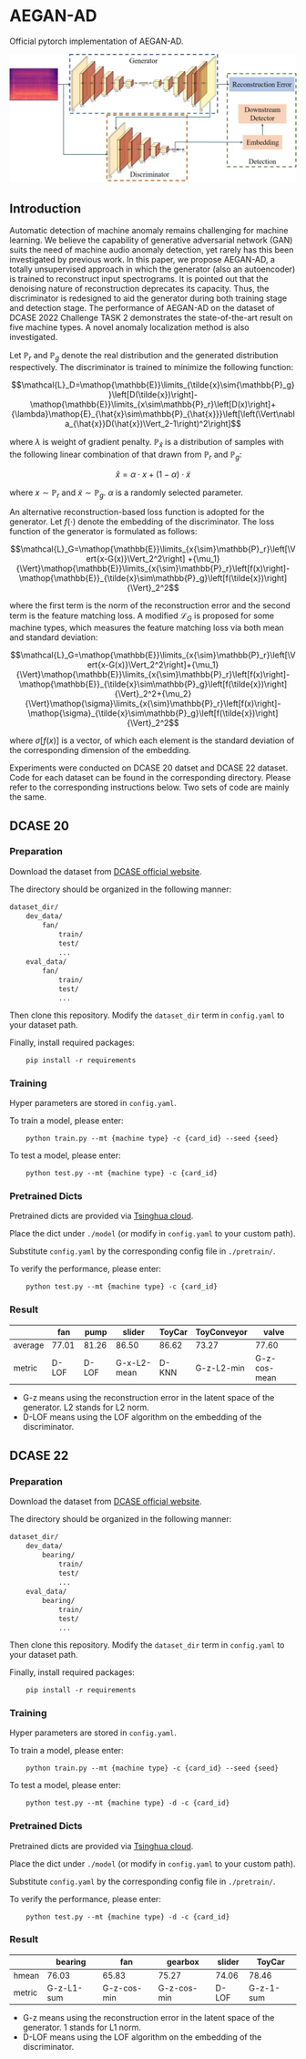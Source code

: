 # AEGAN-AD
Official pytorch implementation of AEGAN-AD.

<img src="./framework.jpg">

## Introduction

Automatic detection of machine anomaly remains challenging for machine learning. We believe the capability of generative adversarial network (GAN) suits the need of machine audio anomaly detection, yet rarely has this been investigated by previous work. In this paper, we propose AEGAN-AD, a totally unsupervised approach in which the generator (also an autoencoder) is trained to reconstruct input spectrograms. It is pointed out that the denoising nature of reconstruction deprecates its capacity. Thus, the discriminator is redesigned to aid the generator during both training stage and detection stage. The performance of AEGAN-AD on the dataset of DCASE 2022 Challenge TASK 2 demonstrates the state-of-the-art result on five machine types. A novel anomaly localization method is also investigated.



Let $\mathbb{P}_r$ and $\mathbb{P}_g$ denote the real distribution and the generated distribution respectively. The discriminator is trained to minimize the following function:

$$\mathcal{L}_D=\mathop{\mathbb{E}}\limits_{\tilde{x}\sim{\mathbb{P}_g}}\left[D(\tilde{x})\right]-\mathop{\mathbb{E}}\limits_{x\sim\mathbb{P}_r}\left[D(x)\right]+{\lambda}\mathop{E}_{\hat{x}\sim\mathbb{P}_{\hat{x}}}\left[\left(\Vert\nabla_{\hat{x}}D(\hat{x})\Vert_2-1\right)^2\right]$$

where $\lambda$ is weight of gradient penalty. $\mathbb{P}_{\hat{x}}$ is a distribution of samples with the following linear combination of that drawn from $\mathbb{P}_r$ and $\mathbb{P}_g$:

  $$\hat{x}=\alpha{\cdot}x+(1-\alpha){\cdot}{\tilde{x}}$$

where $x{\sim}\mathbb{P}_r$ and $\tilde{x}{\sim}\mathbb{P}_g$. $\alpha$ is a randomly selected parameter.



An alternative reconstruction-based loss function is adopted for the generator. Let $f(\cdot)$ denote the embedding of the discriminator. The loss function of the generator is formulated as follows:

$$\mathcal{L}_G=\mathop{\mathbb{E}}\limits_{x{\sim}\mathbb{P}_r}\left[\Vert{x-G(x)}\Vert_2^2\right] +{\mu_1}{\Vert}\mathop{\mathbb{E}}\limits_{x{\sim}\mathbb{P}_r}\left[f(x)\right]-\mathop{\mathbb{E}}_{\tilde{x}\sim\mathbb{P}_g}\left[f(\tilde{x})\right]{\Vert}_2^2$$

where the first term is the norm of the reconstruction error and the second term is the feature matching loss. A modified $\mathcal{L}_G$ is proposed for some machine types, which measures the feature matching loss via both mean and standard deviation:

$$\mathcal{L}_G=\mathop{\mathbb{E}}\limits_{x{\sim}\mathbb{P}_r}\left[\Vert{x-G(x)}\Vert_2^2\right]+{\mu_1}{\Vert}\mathop{\mathbb{E}}\limits_{x{\sim}\mathbb{P}_r}\left[f(x)\right]-\mathop{\mathbb{E}}_{\tilde{x}\sim\mathbb{P}_g}\left[f(\tilde{x})\right]{\Vert}_2^2+{\mu_2}{\Vert}\mathop{\sigma}\limits_{x{\sim}\mathbb{P}_r}\left[f(x)\right]-\mathop{\sigma}_{\tilde{x}\sim\mathbb{P}_g}\left[f(\tilde{x})\right]{\Vert}_2^2$$

where $\sigma[f(x)]$ is a vector, of which each element is the standard deviation of the corresponding dimension of the embedding.



Experiments were conducted on DCASE 20 datset and DCASE 22 dataset. Code for each dataset can be found in the corresponding directory. Please refer to the corresponding instructions below. Two sets of code are mainly the same.

## DCASE 20

### Preparation

Download the dataset from [DCASE official website](https://dcase.community/challenge2020/task-unsupervised-detection-of-anomalous-sounds).

The directory should be organized in the following manner:

```
dataset_dir/
    dev_data/
        fan/
            train/
            test/
            ...
    eval_data/
        fan/
            train/
            test/
            ...
```

Then clone this repository. Modify the `dataset_dir` term in `config.yaml` to your dataset path.

Finally, install required packages:

```
    pip install -r requirements
```

### Training

Hyper parameters are stored in `config.yaml`.

To train a model, please enter:

```
    python train.py --mt {machine type} -c {card_id} --seed {seed}
```

To test a model, please enter:

```
    python test.py --mt {machine type} -c {card_id}
```

### Pretrained Dicts

Pretrained dicts are provided via [Tsinghua cloud](https://cloud.tsinghua.edu.cn/d/3d4ddf315bcf41078e07/).

Place the dict under `./model` (or modify in `config.yaml` to your custom path).

Substitute `config.yaml` by the corresponding config file in `./pretrain/`.

To verify the performance, please enter:

```
    python test.py --mt {machine type} -c {card_id}
```

### Result

|         | fan   | pump  | slider      | ToyCar | ToyConveyor | valve        |
| ------- | ----- | ----- | ----------- | ------ | ----------- | ------------ |
| average | 77.01 | 81.26 | 86.50       | 86.62  | 73.27       | 77.60        |
| metric  | D-LOF | D-LOF | G-x-L2-mean | D-KNN  | G-z-L2-min  | G-z-cos-mean |

- G-z means using the reconstruction error in the latent space of the generator. L2 stands for L2 norm.
- D-LOF means using the LOF algorithm on the embedding of the discriminator.

## DCASE 22

### Preparation

Download the dataset from [DCASE official website](https://dcase.community/challenge2022/task-unsupervised-anomalous-sound-detection-for-machine-condition-monitoring).

The directory should be organized in the following manner:

```
dataset_dir/
    dev_data/
        bearing/
            train/
            test/
            ...
    eval_data/
        bearing/
            train/
            test/
            ...
```

Then clone this repository. Modify the `dataset_dir` term in `config.yaml` to your dataset path.

Finally, install required packages:
```
    pip install -r requirements
```

### Training

Hyper parameters are stored in `config.yaml`.

To train a model, please enter:
```
    python train.py --mt {machine type} -c {card_id} --seed {seed}
```

To test a model, please enter:
```
    python test.py --mt {machine type} -d -c {card_id}
```

### Pretrained Dicts

Pretrained dicts are provided via [Tsinghua cloud](https://cloud.tsinghua.edu.cn/d/3d4ddf315bcf41078e07/).

Place the dict under `./model` (or modify in `config.yaml` to your custom path).

Substitute `config.yaml` by the corresponding config file in `./pretrain/`.

To verify the performance, please enter:
```
    python test.py --mt {machine type} -d -c {card_id}
```

### Result

|        | bearing    | fan         | gearbox     | slider | ToyCar    |
| ------ | ---------- | ----------- | ----------- | ------ | --------- |
| hmean  | 76.03      | 65.83       | 75.27       | 74.06  | 78.46     |
| metric | G-z-L1-sum | G-z-cos-min | G-z-cos-min | D-LOF  | G-z-1-sum |

- G-z means using the reconstruction error in the latent space of the generator. 1 stands for L1 norm.
- D-LOF means using the LOF algorithm on the embedding of the discriminator.
